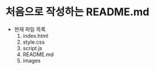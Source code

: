 # 처음으로 작성하는 README.md

* 현재 파일 목록
    1. index.html
    2. style.css
    3. script.js
    4. README.md
    5. images